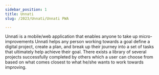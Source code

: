 ```yaml
---
sidebar_position: 1
title: Unnati
slug: /2023/Unnati/Unnati PWA

---
```


Unnati is a mobile/web application that enables anyone to take up micro-improvements  Unnati helps any person working towards a goal define a digital project, create a plan, and break up their journey into a set of tasks that ultimately help achieve their goal. There exists a library of several projects successfully completed by others which a user can choose from based on what comes closest to what he/she wants to work towards improving.
